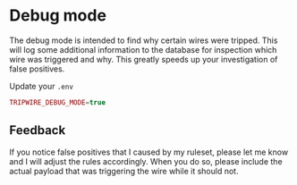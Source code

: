 # Debug mode
The debug mode is intended to find why certain wires were tripped.
This will log some additional information to the database for inspection which wire was triggered and why.
This greatly speeds up your investigation of false positives.

Update your ```.env```

``` php
TRIPWIRE_DEBUG_MODE=true
```

## Feedback
If you notice false positives that I caused by my ruleset, please let me know and I will adjust the rules accordingly.
When you do so, please include the actual payload that was triggering the wire while it should not.

